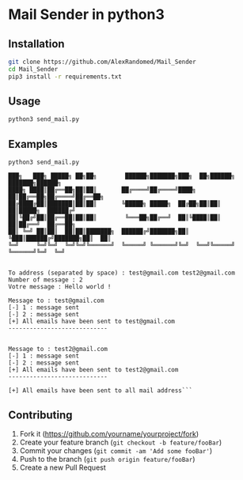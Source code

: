 # Mail Sender in python3

## Installation

```sh
git clone https://github.com/AlexRandomed/Mail_Sender
cd Mail_Sender
pip3 install -r requirements.txt
```

## Usage

```sh
python3 send_mail.py
```

## Examples

```
python3 send_mail.py

███╗   ███╗ █████╗ ██╗██╗        ██████╗███████╗███╗  ██╗██████╗ ███████╗██████╗    
████╗ ████║██╔══██╗██║██║       ██╔════╝██╔════╝████╗ ██║██╔══██╗██╔════╝██╔══██╗  
██╔████╔██║███████║██║██║       ╚█████╗ █████╗  ██╔██╗██║██║  ██║█████╗  ██████╔╝  
██║╚██╔╝██║██╔══██║██║██║        ╚═══██╗██╔══╝  ██║╚████║██║  ██║██╔══╝  ██╔══██╗   
██║ ╚═╝ ██║██║  ██║██║███████╗  ██████╔╝███████╗██║ ╚███║██████╔╝███████╗██║  ██║ 
╚═╝     ╚═╝╚═╝  ╚═╝╚═╝╚══════╝  ╚═════╝ ╚══════╝╚═╝  ╚══╝╚═════╝ ╚══════╝╚═╝  ╚═╝  


To address (separated by space) : test@gmail.com test2@gmail.com
Number of message : 2
Votre message : Hello world !

Message to : test@gmail.com
[-] 1 : message sent
[-] 2 : message sent
[+] All emails have been sent to test@gmail.com 
----------------------------


Message to : test2@gmail.com
[-] 1 : message sent
[-] 2 : message sent
[+] All emails have been sent to test2@gmail.com 
----------------------------

[+] All emails have been sent to all mail address```
```

## Contributing

1. Fork it (<https://github.com/yourname/yourproject/fork>)
2. Create your feature branch (`git checkout -b feature/fooBar`)
3. Commit your changes (`git commit -am 'Add some fooBar'`)
4. Push to the branch (`git push origin feature/fooBar`)
5. Create a new Pull Request
